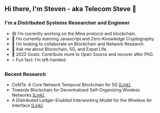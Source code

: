## Hi there, I'm Steven - aka Telecom Steve 👋
### I'm a Distributed Systems Researcher and Engineer

- 😄 I’m currently working on the Mina protocol and blockchain.
- 🏫 I’m currently learning Javascript and Zero-Knowledge Cryptography.
- 👯 I’m looking to collaborate on Blockchain and Network Research.
- 💬 Ask me about Blockchain, 5G, and Expat Life.
- 🥅 2022 Goals: Contribute more to Open Source and recover after PhD.
- ⚡ Fun fact: I’m left-handed.

### Recent Research

- CoNTe: A Core Network Temporal Blockchain for 5G [[Link]](https://www.mdpi.com/1424-8220/20/18/5281/htm).
- Towards Blockchain for Decentralized Self-Organizing Wireless Networks [[Link]](https://repositori.upf.edu/handle/10230/44117).
- A Distributed Ledger-Enabled Interworking Model for the Wireless Air Interface [[Link]](https://repositori.upf.edu/handle/10230/44102).

<!--
**stevenplatt/stevenplatt** is a ✨ _special_ ✨ repository because its `README.md` (this file) appears on your GitHub profile.

Alternate Example: https://github.com/codeSTACKr/codeSTACKr/blob/master/README.md

Here are some ideas to get you started:

- 🔭 I’m currently working on ...
- 🌱 I’m currently learning ...
- 👯 I’m looking to collaborate on ...
- 🤔 I’m looking for help with ...
- 💬 Ask me about ...
- 📫 How to reach me: ...
- 😄 Pronouns: ...
- ⚡ Fun fact: ...
-->
